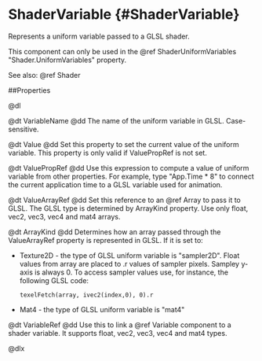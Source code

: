 # ShaderVariable {#ShaderVariable}

Represents a uniform variable passed to a GLSL shader.

This component can only be used in the @ref ShaderUniformVariables "Shader.UniformVariables" property.

See also: @ref Shader

##Properties

@dl

@dt VariableName
@dd The name of the uniform variable in GLSL. Case-sensitive.

@dt Value
@dd Set this property to set the current value of the uniform variable. This property is only valid if ValuePropRef is not set.

@dt ValuePropRef
@dd Use this expression to compute a value of uniform variable from other properties. For example, type "App.Time * 8" to connect the current application time to a GLSL variable used for animation.

@dt ValueArrayRef
@dd Set this reference to an @ref Array to pass it to GLSL. The GLSL type is determined by ArrayKind property. Use only float, vec2, vec3, vec4 and mat4 arrays. 

@dt ArrayKind
@dd Determines how an array passed through the ValueArrayRef property is represented in GLSL. If it is set to:

* Texture2D - the type of GLSL uniform variable is "sampler2D". Float values from array are placed to .r values of sampler pixels. Sampley y-axis is always 0. To access sampler values use, for instance, the following GLSL code:

      texelFetch(array, ivec2(index,0), 0).r

* Mat4 - the type of GLSL uniform variable is "mat4"

@dt VariableRef
@dd Use this to link a @ref Variable component to a shader variable. It supports float, vec2, vec3, vec4 and mat4 types.

@dlx
